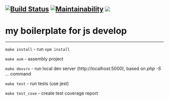[![Build Status](https://travis-ci.com/BlackChaose/js_dev_boilerplate.svg?branch=master)](https://travis-ci.com/BlackChaose/js_dev_boilerplate)
[![Maintainability](https://api.codeclimate.com/v1/badges/9af62b062ff90237ae1f/maintainability)](https://codeclimate.com/github/BlackChaose/js_dev_boilerplate/maintainability)
<a href="https://codeclimate.com/github/BlackChaose/js_dev_boilerplate/test_coverage"><img src="https://api.codeclimate.com/v1/badges/9af62b062ff90237ae1f/test_coverage" /></a>
---

# my boilerplate for js develop #

---

```make install``` 	- run `npm install`

```make asm```		- assembly project

```make devsrv```	- run local dev server (http://localhost:5000), based on *php -S ...* command

```make test```    - run tests (use jest)

```make test_cove```	- create test coverage report

